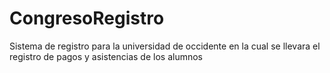 # CongresoRegistro
Sistema de registro para la universidad de occidente en la cual se llevara el registro de pagos y asistencias de los alumnos
